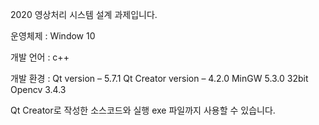 2020 영상처리 시스템 설계 과제입니다.

운영체제 : Window 10

개발 언어 : c++

개발 환경 : Qt version – 5.7.1
            Qt Creator version – 4.2.0
            MinGW 5.3.0 32bit
            Opencv 3.4.3
            
Qt Creator로 작성한 소스코드와 실행 exe 파일까지 사용할 수 있습니다.


